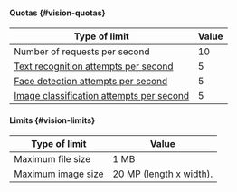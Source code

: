 #### Quotas {#vision-quotas}

| Type of limit | Value |
| ----- | ----- |
| Number of requests per second | 10 |
| [Text recognition attempts per second](../vision/concepts/ocr/index.md) | 5 |
| [Face detection attempts per second ](../vision/concepts/face-detection/index.md) | 5 |
| [Image classification attempts per second](../vision/concepts/classification/index.md) | 5 |

#### Limits {#vision-limits}

| Type of limit | Value |
| ----- | ----- |
| Maximum file size | 1 MB |
| Maximum image size | 20 MP (length x width). |
